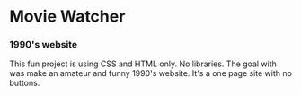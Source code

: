 # Movie Watcher #

### 1990's website  ###

This fun project is using CSS and HTML only. No libraries. The goal with was make an amateur and funny 1990's website.
It's a one page site with no buttons.